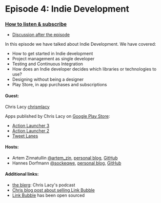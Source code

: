 # Episode 4: Indie Development

### [How to listen & subscribe](https://github.com/artem-zinnatullin/TheContext-Podcast)

 - [Discussion after the episode](https://github.com/artem-zinnatullin/TheContext-Podcast/issues/36)


In this episode we have talked about Indie Development. We have covered:

 - How to get started in Indie development
 - Project management as single developer
 - Testing and Continuous Integration
 - How does an Indie developer decides which libraries or technologies to use?
 - Designing without being a designer
 - Play Store, in app purchases and subscriptions

#### Guest:

Chris Lacy [chrismlacy](https://twitter.com/chrismlacy)

Apps published by Chris Lacy on [Google Play Store](
https://play.google.com/store/apps/developer?id=Chris+Lacy):
 - [Action Launcher 3](https://play.google.com/store/apps/details?id=com.actionlauncher.playstore)
 - [Action Launcher 2](https://play.google.com/store/apps/details?id=com.chrislacy.actionlauncher.pro)
 - [Tweet Lanes](https://play.google.com/store/apps/details?id=com.tweetlanes.android)


#### Hosts:

  - Artem Zinnatullin [@artem_zin](https://twitter.com/artem_zin), [personal blog](http://artemzin.com), [GitHub](https://github.com/artem-zinnatullin)
  - Hannes Dorfmann [@sockeqwe](https://twitter.com/sockeqwe), [personal blog](http://hannesdorfmann.com), [GitHub](https://github.com/sockeqwe)
  
#### Additional links:

 - [the blerg](http://theblerg.net/): Chris Lacy's podcast
 - [Chris blog post about selling Link Bubble](http://theblerg.net/post/2015/08/05/ive-sold-link-bubble-tappath-and-all-related-assets)
 - [Link Bubble](https://github.com/brave/browser-android) has been open sourced
